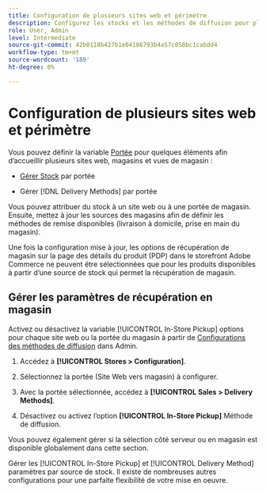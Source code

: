 ```yaml
---
title: Configuration de plusieurs sites web et périmètre
description: Configurez les stocks et les méthodes de diffusion pour plusieurs sites web et portées de magasin.
role: User, Admin
level: Intermediate
source-git-commit: 42b0118b427b1e04186793b4a57c058bc1cabdd4
workflow-type: tm+mt
source-wordcount: '189'
ht-degree: 0%

---
```



# Configuration de plusieurs sites web et périmètre

Vous pouvez définir la variable [Portée](https://docs.magento.com/user-guide/configuration/scope.html) pour quelques éléments afin d’accueillir plusieurs sites web, magasins et vues de magasin :

- [Gérer Stock](https://docs.magento.com/user-guide/catalog/inventory-stock.html) par portée

- Gérer [!DNL Delivery Methods] par portée

Vous pouvez attribuer du stock à un site web ou à une portée de magasin. Ensuite, mettez à jour les sources des magasins afin de définir les méthodes de remise disponibles (livraison à domicile, prise en main du magasin).

Une fois la configuration mise à jour, les options de récupération de magasin sur la page des détails du produit (PDP) dans le storefront Adobe Commerce ne peuvent être sélectionnées que pour les produits disponibles à partir d’une source de stock qui permet la récupération de magasin.

## Gérer les paramètres de récupération en magasin

Activez ou désactivez la variable [!UICONTROL In-Store Pickup] options pour chaque site web ou la portée du magasin à partir de [Configurations des méthodes de diffusion](enable-general.md#delivery-methods) dans Admin.

1. Accédez à **[!UICONTROL Stores > Configuration]**.

1. Sélectionnez la portée (Site Web vers magasin) à configurer.

1. Avec la portée sélectionnée, accédez à **[!UICONTROL Sales > Delivery Methods]**.

1. Désactivez ou activez l’option **[!UICONTROL In-Store Pickup]** Méthode de diffusion.

Vous pouvez également gérer si la sélection côté serveur ou en magasin est disponible globalement dans cette section.

Gérer les [!UICONTROL In-Store Pickup] et [!UICONTROL Delivery Method] paramètres par source de stock. Il existe de nombreuses autres configurations pour une parfaite flexibilité de votre mise en oeuvre.

